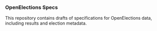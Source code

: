 ### OpenElections Specs

This repository contains drafts of specifications for OpenElections data, including results and election metadata.